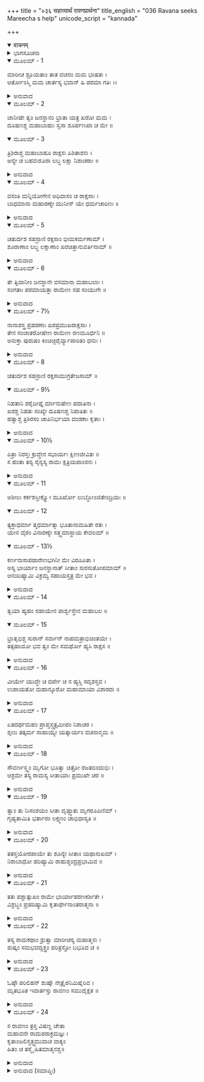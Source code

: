 +++
title = "०३६ सहाय्यार्थं रावणप्रार्थना"
title_english = "036 Ravana seeks Mareecha s help"
unicode_script = "kannada"

+++
<details open><summary>वाचनम्</summary>

<div class="audioEmbed"  caption="श्रीराम-हरिसीताराममूर्ति-घनपाठिभ्यां वचनम्" src="https://archive.org/download/Ramayana-recitation-Sriram-harisItArAmamUrti-Ghanapaati-v2/Kanda_3/Kanda_3_ARK-036-Sahayyartham_Ravana_Prathana.mp3"></div>
</details>



<details><summary>ಭಾಗಸೂಚನಾ</summary>

ರಾವಣನು ಶ್ರೀರಾಮನ ಅಪರಾಧವನ್ನು ತಿಳಿಸಿ, ಅವನ ಪತ್ನಿಯಾದ ಸೀತೆಯನ್ನು ಅಪಹರಿಸಲು ಮಾರೀಚನಲ್ಲಿ ಸಹಾಯವನ್ನು ಕೋರಿದುದು
</details>

<details open><summary>ಮೂಲಮ್ - 1</summary>

ಮಾರೀಚ ಶ್ರೂಯತಾಂ ತಾತ ವಚನಂ ಮಮ ಭಾಷತಃ ।  
ಆರ್ತೋಽಸ್ಮಿ ಮಮ ಚಾರ್ತಸ್ಯ ಭವಾನ್ ಹಿ ಪರಮಾ ಗತಿಃ ।।
</details>

<details><summary>ಅನುವಾದ</summary>

ಅಯ್ಯಾ ಮಾರೀಚನೇ! ನಾನು ಎಲ್ಲವನ್ನು ಹೇಳುತ್ತೇನೆ ಕೇಳು. ಈಗ ನಾನು ಬಹಳ ದುಃಖಿತನಾಗಿದ್ದೇನೆ. ಈ ದುಃಖದ ಸ್ಥಿತಿಯಲ್ಲಿ ನನಗೆ ಆಸರೆ ಕೊಡುವವರು ನಿನಗಿಂತ ಬೇರೆ ಯಾರಿದ್ದಾರೆ.॥1॥
</details>

<details open><summary>ಮೂಲಮ್ - 2</summary>

ಜಾನೀಷೇ ತ್ವಂ ಜನಸ್ಥಾನಂ ಭ್ರಾತಾ ಯತ್ರ  ಖರೋ ಮಮ ।  
ದೂಷಣಶ್ಚ ಮಹಾಬಾಹುಃ ಸ್ವಸಾ ಶೂರ್ಪಣಖಾ ಚ ಮೇ ॥
</details>

<details open><summary>ಮೂಲಮ್ - 3</summary>

ತ್ರಿಶಿರಾಶ್ಚ ಮಹಾಬಾಹೂ ರಾಕ್ಷಸಃ ಪಿಶಿತಾಶನಃ ।  
ಅನ್ಯೇ ಚ ಬಹವಃಶೂರಾ ಲಬ್ಧ ಲಕ್ಷಾ ನಿಶಾಚರಾಃ ॥
</details>

<details><summary>ಅನುವಾದ</summary>

ನನ್ನ ತಮ್ಮ ಖರ, ಮಹಾಬಾಹು ದೂಷಣ, ನಮ್ಮ ತಂಗೀ ಶೂರ್ಪಣಖೆ, ಮಾಂಸಭೋಜೀ ಮಹಾಬಾಹು ರಾಕ್ಷಸ ತ್ರಿಶರ, ಹಾಗೂ ಇನ್ನೂ ಅನೇಕ ಲಕ್ಷವೇಧೀ ಕುಶಲ ಶೂರವೀರ ನಿಶಾಚರರಿದ್ದ ಜನಸ್ಥಾನವನ್ನು ನೀನು ಬಲ್ಲೆ.॥2-3॥
</details>

<details open><summary>ಮೂಲಮ್ - 4</summary>

ವಸಂತಿ ಮನ್ನಿಯೋಗೇನ ಅಧಿವಾಸಂ ಚ ರಾಕ್ಷಸಾಃ ।  
ಬಾಧಮಾನಾ ಮಹಾರಣ್ಯೇ ಮುನೀನ್ ಯೇ ಧರ್ಮಚಾರಿಣಃ ॥
</details>

<details><summary>ಅನುವಾದ</summary>

ಆ ಎಲ್ಲ ರಾಕ್ಷಸರು ನನ್ನ ಆಜ್ಞೆಯಂತೆ ಅಲ್ಲಿ ಇರುತ್ತಿದ್ದರು ಮತ್ತು ಆ ವಿಶಾಲ ವನದಲ್ಲಿ ಧರ್ಮಾಚರಣೆ ಮಾಡುತ್ತಿದ್ದ ಮುನಿಗಳನ್ನು ಸತಾಯಿಸುತ್ತಿದ್ದರು.॥4॥
</details>

<details open><summary>ಮೂಲಮ್ - 5</summary>

ಚತುರ್ದಶ ಸಹಸ್ರಾಣಿ ರಕ್ಷಸಾಂ ಭೀಮಕರ್ಮಣಾಮ್ ।  
ಶೂರಾಣಾಂ ಲಬ್ಧ ಲಕ್ಷಾಣಾಂ ಖರಚಿತ್ತಾನುವರ್ತಿನಾಮ್ ॥
</details>

<details><summary>ಅನುವಾದ</summary>

ಅಲ್ಲಿ ಖರನನ್ನು ಅನುಸರಿಸುವ, ಯುದ್ಧೋತ್ಸಾಹಿಗಳಾದ ಹದಿನಾಲ್ಕು ಸಾವಿರ ಭಯಂಕರ ಕರ್ಮ ಮಾಡುವ ಶೂರ ರಾಕ್ಷಸರು ಇರುತ್ತಿದ್ದರು.॥5॥
</details>

<details open><summary>ಮೂಲಮ್ - 6</summary>

ತೇ ತ್ವಿದಾನೀಂ ಜನಸ್ಥಾನೇ ವಸಮಾನಾ ಮಹಾಬಲಾಃ ।  
ಸಂಗತಾಃ ಪರಮಾಯತ್ತಾ ರಾಮೇಣ ಸಹ ಸಂಯುಗೇ ॥
</details>

<details><summary>ಅನುವಾದ</summary>

ಜನಸ್ಥಾನದಲ್ಲಿ ಇದ್ದ ಎಲ್ಲ ಬಹಾಬಲೀ ರಾಕ್ಷಸರು ಚೆನ್ನಾಗಿ ಯುದ್ಧ ಸನ್ನದ್ಧರಾಗಿ ರಣರಂಗ ದಲ್ಲಿ ಶ್ರೀರಾಮನನ್ನು ಎದುರಿಸಿದರು.॥6॥
</details>

<details open><summary>ಮೂಲಮ್ - 7½</summary>

ನಾನಾಶಸ್ತ್ರ ಪ್ರಹರಣಾಃ ಖರಪ್ರಮುಖರಾಕ್ಷಸಾಃ ।  
ತೇನ ಸಂಜಾತರೋಷೇಣ ರಾಮೇಣ ರಣಮೂರ್ಧನಿ ॥  
ಅನುಕ್ತಾ ಪುರುಷಂ ಕಿಂಚಿಚ್ಛರೈರ್ವ್ಯಾಪಾರಿತಂ ಧನುಃ ।
</details>

<details><summary>ಅನುವಾದ</summary>

ಆ ಖರನೇ ಮೊದಲಾದ ರಾಕ್ಷಸರು ನಾನಾ ಪ್ರಕಾರದ ಶಸ್ತ್ರಾಸ್ತ್ರಗಳನ್ನು ಪ್ರಯೋಗಿಸಲು ಕುಶಲರಾಗಿದ್ದರು. ಆದರೆ ಯುದ್ಧಮುಖದಲ್ಲಿ ರೋಷಗೊಂಡ ರಾಮನು ಯಾವುದೇ ಕೆಟ್ಟ ಮಾತನ್ನಾಡದೆ ಬಾಣಗಳೊಂದಿಗೆ ಧನುಸ್ಸಿನ ವ್ಯಾಪಾರವನ್ನೇ ಪ್ರಾರಂಭಿಸಿದನು.॥7½॥
</details>

<details open><summary>ಮೂಲಮ್ - 8</summary>

ಚತುರ್ದಶ ಸಹಸ್ರಾಣಿ ರಕ್ಷಸಾಮುಗ್ರತೇಜಸಾಮ್ ॥
</details>

<details open><summary>ಮೂಲಮ್ - 9½</summary>

ನಿಹತಾನಿ ಶರೈದೀಪ್ತೈ ರ್ಮಾನುಷೇಣ ಪದಾತಿನಾ ।  
ಖರಶ್ಚ ನಿಹತಃ ಸಂಖ್ಯೇ ದೂಷಣಶ್ಚ ನಿಪಾತಿತಃ ॥  
ಹತ್ವಾಶ್ಚ ತ್ರಿಶಿರಸಂ ಚಾಪಿನಿರ್ಭಯಾ ದಂಡಕಾಃ ಕೃತಾಃ ।
</details>

<details><summary>ಅನುವಾದ</summary>

ಮನುಷ್ಯನಾಗಿದ್ದು ಪಾದಚಾರಿಯಾಗಿದ್ದರೂ ಶ್ರೀರಾಮನು ತನ್ನ ಹೊಳೆಯುತ್ತಿರುವ ಬಾಣಗಳಿಂದ ಭಯಂಕರ ತೇಜವುಳ್ಳ ಹದಿನಾಲ್ಕು ಸಾವಿರ ರಾಕ್ಷಸರನ್ನು ವಿನಾಶಗೊಳಿಸಿದನು. ಅದೇ ಯುದ್ಧದಲ್ಲಿ ಖರ-ದೂಷಣರನ್ನು ಕೊಂದನು. ಜೊತೆಗೆ ತ್ರಿಶಿರಾನನ್ನೂ ವಧಿಸಿ ಅವನು ದಂಡಕಾರಣ್ಯವನ್ನು ಇತರರಿಗೆ ನಿರ್ಭಯನಾಗಿಸಿದನು.॥8-9½॥
</details>

<details open><summary>ಮೂಲಮ್ - 10½</summary>

ಪಿತ್ರಾ ನಿರಸ್ತಃ ಕ್ರುದ್ಧೇನ ಸಭಾರ್ಯಃ ಕ್ಷೀಣಜೀವಿತಃ ॥  
ಸ ಹಂತಾ ತಸ್ಯ ಸೈನ್ಯಸ್ಯ ರಾಮಃ ಕ್ಷತ್ರಿಯಪಾಂಸನಃ ।
</details>

<details><summary>ಅನುವಾದ</summary>

ಅವನ ಪಿತನು ಕುಪಿತನಾಗಿ ಅವನನ್ನು ಪತ್ನೀ ಸಹಿತ ಮನೆಯಿಂದ ಹೊರಹಾಕಿದನು. ಅವನ ಜೀವನ ಕ್ಷೀಣವಾಗುತ್ತಾ ಇದೆ. ಈ ಕ್ಷತ್ರಿಯಕುಲ ಕಲಂಕಿತನೇ ಆ ರಾಕ್ಷಸ ಸೈನ್ಯವನ್ನು ನಾಶಮಾಡಿದನು.॥10½॥
</details>

<details open><summary>ಮೂಲಮ್ - 11</summary>

ಅಶೀಲಃ  ಕರ್ಕಶಸ್ತೀಕ್ಷ್ಣೋ ಮೂರ್ಖೋ ಲುಬ್ಧೋಽಜಿತೇಂದ್ರಿಯಃ ॥
</details>

<details open><summary>ಮೂಲಮ್ - 12</summary>

ತ್ಯಕ್ತಾಧರ್ಮಾ ತ್ಮಧರ್ಮಾತ್ಮಾ ಭೂತಾನಾಮಹಿತೇ ರತಃ ।  
ಯೇನ ವೈರಂ ವಿನಾರಣ್ಯೇ ಸತ್ತ್ವಮಾಸ್ಥಾಯ ಕೇವಲಮ್ ॥
</details>

<details open><summary>ಮೂಲಮ್ - 13½</summary>

ಕರ್ಣನಾಸಾಪಹಾರೇಣಭಗಿನೀ ಮೇ ವಿರೂಪಿತಾ ।  
ಅಸ್ಯ ಭಾರ್ಯಾಂ ಜನಸ್ಥಾನಾತ್ ಸೀತಾಂ ಸುರಸುತೋಪಮಾಮ್ ॥  
ಆನಯಿಷ್ಯಾಮಿ ವಿಕ್ರಮ್ಯ ಸಹಾಯಸ್ತತ್ರ ಮೇ ಭವ ।
</details>

<details><summary>ಅನುವಾದ</summary>

ಅವನು ಶೀಲರಹಿತ, ಕ್ರೂರೀ, ಕರ್ಕಶ ಸ್ವಭಾವವುಳ್ಳ, ಮೂರ್ಖ, ಲೋಭಿ, ಅಜಿತೇಂದ್ರಿಯ, ಧರ್ಮತ್ಯಾಗೀ, ಅಧರ್ಮಾತ್ಮಾ ಮತ್ತು ಸಮಸ್ತ ಪ್ರಾಣಿಗಳ ಅಹಿತದಲ್ಲಿ ತತ್ಪರನಾಗಿದ್ದಾನೆ. ಯಾರು ಕೇವಲ ಬಲವನ್ನಾಶ್ರಯಿಸಿ ವೈರ ವಿರೋಧವಿಲ್ಲದ ನನ್ನ ತಂಗಿಯ ಮೂಗು-ಕಿವಿಗಳನ್ನು ಕತ್ತರಿಸಿದನೋ ಅದರ ಪ್ರತೀಕಾರ ಮಾಡಲಿಕ್ಕಾಗಿಯೇ ನಾನು ಅವನ ದೇವಕನ್ಯೆಯಂತೆ ಸುಂದರವಾದ ಪತ್ನಿ ಸೀತೆಯನ್ನು ಜನಸ್ಥಾನದಿಂದ ಬಲಾತ್ಕಾರವಾಗಿ ಕದ್ದು ತರುವೆನು. ನೀನು ಈ ಕಾರ್ಯದಲ್ಲಿ ಸಹಾಯಕನಾಗು.॥11-13½॥
</details>

<details open><summary>ಮೂಲಮ್ - 14</summary>

ತ್ವಯಾ ಹ್ಯಹಂ ಸಹಾಯೇನ ಪಾರ್ಶ್ವಸ್ಥೇನ ಮಹಾಬಲ ॥
</details>

<details open><summary>ಮೂಲಮ್ - 15</summary>

ಭ್ರಾತೃಭಿಶ್ಚ ಸುರಾನ್ ಸರ್ವಾನ್ ನಾಹಮತ್ರಾಭಿಚಿಂತಯೇ ।  
ತತ್ಸಹಾಯೋ ಭವ ತ್ವಂ ಮೇ ಸಮರ್ಥೋ ಹ್ಯಸಿ ರಾಕ್ಷಸ ॥
</details>

<details><summary>ಅನುವಾದ</summary>

ಮಹಾಬಲಿ ರಾಕ್ಷಸನೇ! ನಿನ್ನಂತಹ ಸಹಾಯಕನು ಪಕ್ಕದಲ್ಲಿರುವುದರಿಂದ ಮತ್ತು ನನ್ನ ತಮ್ಮನ ಬಲದಿಂದಲೇ ನಾನು ಸಮಸ್ತ ದೇವತೆಗಳನ್ನು ಪರಿಗಣಿಸುವುದಿಲ್ಲ. ಆದ್ದರಿಂದ ನೀನು ನನ್ನ ಸಹಾಯಕನಾಗು; ಏಕೆಂದರೆ ನೀನು ನನಗೆ ಸಹಾಯ ಮಾಡಲು ಸಮರ್ಥನಾಗಿರುವೆ.॥14-15॥
</details>

<details open><summary>ಮೂಲಮ್ - 16</summary>

ವೀರ್ಯೇ ಯುದ್ಧೇ ಚ ದರ್ಪೇ ಚ ನ ಹ್ಯಸ್ತಿ ಸದೃಶಸ್ತವ ।  
ಉಪಾಯತೋ ಮಹಾನ್ಶೂರೋ ಮಹಾಮಾಯಾ ವಿಶಾರದಃ ॥
</details>

<details><summary>ಅನುವಾದ</summary>

ಪರಾಕ್ರಮದಲ್ಲಿ, ಯುದ್ಧದಲ್ಲಿ ವೀರೋಚಿತ ಅಭಿಮಾನದಲ್ಲಿ ನಿನಗೆ ಸಮಾನರು ಯಾರೂ ಇಲ್ಲ. ನಾನಾ ಪ್ರಕಾರದ ಉಪಾಯಗಳನ್ನು ತಿಳಿಸುವುದರಲ್ಲಿ ಬಹಳ ಶೂರನಾಗಿರುವೆ. ದೊಡ್ಡ-ದೊಡ್ಡ ಮಾಯೆಗಳನ್ನು ಪ್ರಯೋಗಿಸುವುದರಲ್ಲಿಯೂ ನೀನು ವಿಶೇಷ ಕುಶಲನಾಗಿರುವೆ.॥16॥
</details>

<details open><summary>ಮೂಲಮ್ - 17</summary>

ಏತದರ್ಥಮಹಂ ಪ್ರಾಪ್ತಸ್ತ್ವತ್ಸಮೀಪಂ ನಿಶಾಚರ ।  
ಶೃಣು ತತ್ಕರ್ಮ ಸಾಹಾಯ್ಯೇ ಯತ್ಕಾರ್ಯಂ ವಚನಾನ್ಮಮ ॥
</details>

<details><summary>ಅನುವಾದ</summary>

ನಿಶಾಚರನೇ! ಅದಕ್ಕಾಗಿ ನಾನು ನಿನ್ನ ಬಳಿಗೆ ಬಂದಿರುವೆನು. ನನ್ನ ಸಹಾಯಕ್ಕಾಗಿ ನೀನು ಮಾಡಬೇಕಾದ ಕಾರ್ಯವನ್ನು ಕೇಳ.॥17॥
</details>

<details open><summary>ಮೂಲಮ್ - 18</summary>

ಸೌವರ್ಣಸ್ತ್ವಂ ಮೃಗೋ ಭೂತ್ವಾ ಚಿತ್ರೋ ರಜತಬಿಂದುಭಿಃ ।  
ಆಶ್ರಮೇ ತಸ್ಯ ರಾಮಸ್ಯ ಸೀತಾಯಾಃ ಪ್ರಮುಖೇ ಚರ ॥
</details>

<details><summary>ಅನುವಾದ</summary>

ನೀನು ಬೆಳ್ಳಿಚುಕ್ಕಿಗಳುಳ್ಳ ಬಂಗಾರದ ಜಿಂಕೆಯ ರೂಪಧರಿಸಿ, ಶ್ರೀರಾಮನ ಆಶ್ರಮದಲ್ಲಿ ಸೀತೆಯು ನೋಡುವಂತೆ ಸಂಚರಿಸುತ್ತಾ ಇರು.॥18॥
</details>

<details open><summary>ಮೂಲಮ್ - 19</summary>

ತ್ವಾಂ ತು ನಿಃಸಂಶಯಂ ಸೀತಾ ದೃಷ್ಟ್ವಾತು ಮೃಗರೂಪಿಣಿಮ್ ।  
ಗೃಹ್ಯತಾಮಿತಿ  ಭರ್ತಾರಂ ಲಕ್ಷ್ಮಣಂ ಚಾಭಿಧಾಸ್ಯತಿ ॥
</details>

<details><summary>ಅನುವಾದ</summary>

ವಿಚಿತ್ರ ಮೃಗರೂಪನಾದ ನಿನ್ನನ್ನು ನೋಡಿ ಸೀತೆಯು ಅವಶ್ಯವಾಗಿ ತನ್ನ ಪತಿ ರಾಮನಲ್ಲಿ ಹಾಗೂ ಲಕ್ಷ್ಮಣನಲ್ಲಿ ‘ನೀವು ಅದನ್ನು ಹಿಡಿದು ತನ್ನಿ’ ಎಂದು ಹೇಳುವಳು.॥19॥
</details>

<details open><summary>ಮೂಲಮ್ - 20</summary>

ತತಸ್ತಯೋರಪಾಯೇ ತು ಶೂನ್ಯೇ ಸೀತಾಂ ಯಥಾಸುಖಮ್ ।  
ನಿರಾಬಾಧೋ ಹರಿಷ್ಯಾಮಿ ರಾಹುಶ್ಚಂದ್ರಪ್ರಭಾಮಿವ ॥
</details>

<details><summary>ಅನುವಾದ</summary>

ಅವರಿಬ್ಬರೂ ನಿನ್ನನ್ನು ಹಿಡಿಯಲು ದೂರ ಹೊರಟು ಹೋದಾಗ ನಾನು ಯಾವುದೇ ವಿಘ್ನ-ಬಾಧೆಗಳಿಂದ ಬರಿದಾದ ಆಶ್ರಮದಿಂದ ರಾಹುವು ಚಂದ್ರನ ಪ್ರಭೆಯನ್ನು ಅಪಹರಿಸುವಂತೆ ಸೀತೆಯನ್ನು ಸುಖವಾಗಿ ಕದ್ದುಕೊಂಡು ಹೋಗುವೆನು.॥20॥
</details>

<details open><summary>ಮೂಲಮ್ - 21</summary>

ತತಃ ಪಶ್ಚಾತ್ಸುಖಂ ರಾಮೇ ಭಾರ್ಯಾಹರಣಕರ್ಶಿತೇ ।  
ವಿಶ್ರಬ್ಧಂ ಪ್ರಹರಿಷ್ಯಾಮಿ ಕೃತಾರ್ಥೇನಾಂತರಾತ್ಮನಾ ॥
</details>

<details><summary>ಅನುವಾದ</summary>

ಅನಂತರ ಪತ್ನಿಯ ಅಪಹರಣವಾದ್ದರಿಂದ ರಾಮನು ಅತ್ಯಂತ ದುಃಖಿ ಮತ್ತು ದುರ್ಬಲನಾದಾಗ ನಾನು ನಿರ್ಭಯನಾಗಿ ಅವನ ಮೇಲೆ ಕೃತಾರ್ಥಚಿತ್ತದಿಂದ ಪ್ರಹಾರ ಮಾಡುವೆನು.॥21॥
</details>

<details open><summary>ಮೂಲಮ್ - 22</summary>

ತಸ್ಯ ರಾಮಕಥಾಂ ಶ್ರುತ್ವಾ ಮಾರೀಚಸ್ಯ ಮಹಾತ್ಮನಃ ।  
ಶುಷ್ಕಂ ಸಮಭವದ್ವಕ್ತ್ರಂ ಪರಿತ್ರಸ್ತೋ ಬಭೂವ ಚ ॥
</details>

<details><summary>ಅನುವಾದ</summary>

ರಾವಣನಿಂದ ಶ್ರೀರಾಮಚಂದ್ರನ ಕಥೆ ಕೇಳಿ ಮಹಾತ್ಮಾ ಮಾರೀಚನ ಗಂಟಲು ಒಣಗಿ ಗಡ-ಗಡನೆ ನಡುಗಿಹೋದನು.॥22॥
</details>

<details open><summary>ಮೂಲಮ್ - 23</summary>

ಓಷ್ಠೌ ಪರಿಲಿಹನ್ ಶುಷ್ಕೌ ನೇತ್ರೈರನಿಮಿಷೈರಿವ ।  
ಮೃತಭೂತ ಇವಾರ್ತಸ್ತು ರಾವಣಂ ಸಮುದೈಕ್ಷತ ॥
</details>

<details><summary>ಅನುವಾದ</summary>

ಅವನು ರೆಪ್ಪೆ ಮಿಟುಕಿಸದೆ ಒಣಗಿದ ತುಟಿಯನ್ನು ನಾಲಿಗೆಯಿಂದ ಸವರಿದನು. ದುಃಖದಿಂದ ಅವನು ಹೆಣದಂತಾದನು. ಅದೇ ಸ್ಥಿತಿಯಲ್ಲಿ ರಾವಣನನ್ನು ನೋಡಿದನು.॥23॥
</details>

<details open><summary>ಮೂಲಮ್ - 24</summary>

ಸ ರಾವಣಂ ತ್ರಸ್ತ ವಿಷಣ್ಣ ಚೇತಾ  
ಮಹಾವನೇ ರಾಮಪರಾಕ್ರಮಜ್ಞಃ ।  
ಕೃತಾಂಜಲಿಸ್ತತ್ತ್ವಮುವಾಚ ವಾಕ್ಯಂ  
ಹಿತಂ ಚ ತಸ್ಮೈ ಹಿತಮಾತ್ಮನಶ್ಚ॥
</details>

<details><summary>ಅನುವಾದ</summary>

ಅವನಿಗೆ ಮಹಾವನದಲ್ಲಿ ಹಿಂದೆ ಶ್ರೀರಾಮಚಂದ್ರನ ಪರಾಕ್ರಮದ ಪರಿಚಯವಾಗಿತ್ತು. ಅದಕ್ಕಾಗಿ ಅವನು ಮನಸ್ಸಿನಲ್ಲೇ ಅತ್ಯಂತ ಭಯಗೊಂಡು ದುಃಖಿಯಾಗಿ, ಕೈಮುಗಿದುಕೊಂಡು ರಾವಣನಲ್ಲಿ ಯಥಾರ್ಥವಾದ ಮಾತನ್ನು ಹೇಳಿದನು. ಅವನ ಆ ಮಾತು ರಾವಣನಿಗೆ ಹಾಗೂ ತನಗೂ ಹಿತಕರವಾಗಿತ್ತು.॥24॥
</details>

<details><summary>ಅನುವಾದ (ಸಮಾಪ್ತಿಃ)</summary>

ಶ್ರೀ ವಾಲ್ಮೀಕಿವಿರಚಿತ ಆರ್ಷರಾಮಾಯಣ ಆದಿಕಾವ್ಯದ ಅರಣ್ಯಕಾಂಡದಲ್ಲಿ ಮೂವತ್ತಾರನೆಯ ಸರ್ಗ ಸಂಪೂರ್ಣವಾಯಿತು. ॥36॥
</details>
